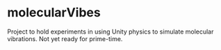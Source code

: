 # molecularVibes

Project to hold experiments in using Unity physics to simulate molecular vibrations.  Not yet ready for prime-time.

